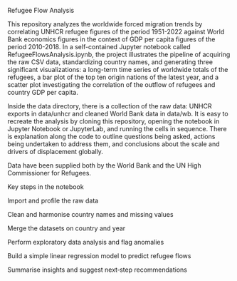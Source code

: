 Refugee Flow Analysis

This repository analyzes the worldwide forced migration trends by correlating UNHCR refugee figures of the period 1951-2022 against World Bank economics figures in the context of GDP per capita figures of the period 2010-2018. In a self-contained Jupyter notebook called RefugeeFlowsAnalysis.ipynb, the project illustrates the pipeline of acquiring the raw CSV data, standardizing country names, and generating three significant visualizations: a long-term time series of worldwide totals of the refugees, a bar plot of the top ten origin nations of the latest year, and a scatter plot investigating the correlation of the outflow of refugees and country GDP per capita.

Inside the data directory, there is a collection of the raw data: UNHCR exports in data/unhcr and cleaned World Bank data in data/wb. It is easy to recreate the analysis by cloning this repository, opening the notebook in Jupyter Notebook or JupyterLab, and running the cells in sequence. There is explanation along the code to outline questions being asked, actions being undertaken to address them, and conclusions about the scale and drivers of displacement globally.

Data have been supplied both by the World Bank and the UN High Commissioner for Refugees.

Key steps in the notebook

Import and profile the raw data

Clean and harmonise country names and missing values

Merge the datasets on country and year

Perform exploratory data analysis and flag anomalies

Build a simple linear regression model to predict refugee flows

Summarise insights and suggest next‑step recommendations